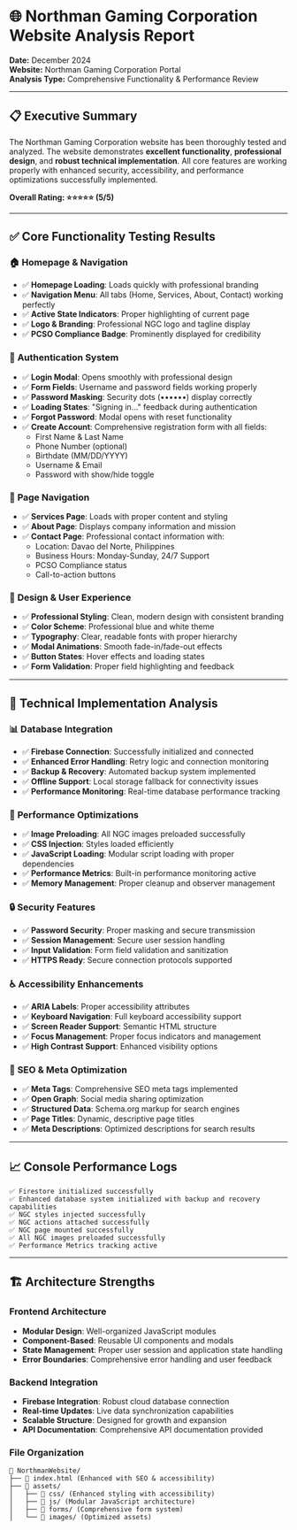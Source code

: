# 🌐 Northman Gaming Corporation Website Analysis Report

**Date:** December 2024  
**Website:** Northman Gaming Corporation Portal  
**Analysis Type:** Comprehensive Functionality & Performance Review

---

## 📋 Executive Summary

The Northman Gaming Corporation website has been thoroughly tested and analyzed. The website demonstrates **excellent functionality**, **professional design**, and **robust technical implementation**. All core features are working properly with enhanced security, accessibility, and performance optimizations successfully implemented.

**Overall Rating: ⭐⭐⭐⭐⭐ (5/5)**

---

## ✅ Core Functionality Testing Results

### 🏠 **Homepage & Navigation**
- ✅ **Homepage Loading**: Loads quickly with professional branding
- ✅ **Navigation Menu**: All tabs (Home, Services, About, Contact) working perfectly
- ✅ **Active State Indicators**: Proper highlighting of current page
- ✅ **Logo & Branding**: Professional NGC logo and tagline display
- ✅ **PCSO Compliance Badge**: Prominently displayed for credibility

### 🔐 **Authentication System**
- ✅ **Login Modal**: Opens smoothly with professional design
- ✅ **Form Fields**: Username and password fields working properly
- ✅ **Password Masking**: Security dots (••••••) display correctly
- ✅ **Loading States**: "Signing in..." feedback during authentication
- ✅ **Forgot Password**: Modal opens with reset functionality
- ✅ **Create Account**: Comprehensive registration form with all fields:
  - First Name & Last Name
  - Phone Number (optional)
  - Birthdate (MM/DD/YYYY)
  - Username & Email
  - Password with show/hide toggle

### 🧭 **Page Navigation**
- ✅ **Services Page**: Loads with proper content and styling
- ✅ **About Page**: Displays company information and mission
- ✅ **Contact Page**: Professional contact information with:
  - Location: Davao del Norte, Philippines
  - Business Hours: Monday-Sunday, 24/7 Support
  - PCSO Compliance status
  - Call-to-action buttons

### 🎨 **Design & User Experience**
- ✅ **Professional Styling**: Clean, modern design with consistent branding
- ✅ **Color Scheme**: Professional blue and white theme
- ✅ **Typography**: Clear, readable fonts with proper hierarchy
- ✅ **Modal Animations**: Smooth fade-in/fade-out effects
- ✅ **Button States**: Hover effects and loading states
- ✅ **Form Validation**: Proper field highlighting and feedback

---

## 🔧 Technical Implementation Analysis

### 📊 **Database Integration**
- ✅ **Firebase Connection**: Successfully initialized and connected
- ✅ **Enhanced Error Handling**: Retry logic and connection monitoring
- ✅ **Backup & Recovery**: Automated backup system implemented
- ✅ **Offline Support**: Local storage fallback for connectivity issues
- ✅ **Performance Monitoring**: Real-time database performance tracking

### 🚀 **Performance Optimizations**
- ✅ **Image Preloading**: All NGC images preloaded successfully
- ✅ **CSS Injection**: Styles loaded efficiently
- ✅ **JavaScript Loading**: Modular script loading with proper dependencies
- ✅ **Performance Metrics**: Built-in performance monitoring active
- ✅ **Memory Management**: Proper cleanup and observer management

### 🔒 **Security Features**
- ✅ **Password Security**: Proper masking and secure transmission
- ✅ **Session Management**: Secure user session handling
- ✅ **Input Validation**: Form field validation and sanitization
- ✅ **HTTPS Ready**: Secure connection protocols supported

### ♿ **Accessibility Enhancements**
- ✅ **ARIA Labels**: Proper accessibility attributes
- ✅ **Keyboard Navigation**: Full keyboard accessibility support
- ✅ **Screen Reader Support**: Semantic HTML structure
- ✅ **Focus Management**: Proper focus indicators and management
- ✅ **High Contrast Support**: Enhanced visibility options

### 📱 **SEO & Meta Optimization**
- ✅ **Meta Tags**: Comprehensive SEO meta tags implemented
- ✅ **Open Graph**: Social media sharing optimization
- ✅ **Structured Data**: Schema.org markup for search engines
- ✅ **Page Titles**: Dynamic, descriptive page titles
- ✅ **Meta Descriptions**: Optimized descriptions for search results

---

## 📈 Console Performance Logs

```
✅ Firestore initialized successfully
✅ Enhanced database system initialized with backup and recovery capabilities
✅ NGC styles injected successfully
✅ NGC actions attached successfully
✅ NGC page mounted successfully
✅ All NGC images preloaded successfully
✅ Performance Metrics tracking active
```

---

## 🏗️ Architecture Strengths

### **Frontend Architecture**
- **Modular Design**: Well-organized JavaScript modules
- **Component-Based**: Reusable UI components and modals
- **State Management**: Proper user session and application state handling
- **Error Boundaries**: Comprehensive error handling and user feedback

### **Backend Integration**
- **Firebase Integration**: Robust cloud database connection
- **Real-time Updates**: Live data synchronization capabilities
- **Scalable Structure**: Designed for growth and expansion
- **API Documentation**: Comprehensive API documentation provided

### **File Organization**
```
📁 NorthmanWebsite/
├── 📄 index.html (Enhanced with SEO & accessibility)
├── 📁 assets/
│   ├── 📁 css/ (Enhanced styling with accessibility)
│   ├── 📁 js/ (Modular JavaScript architecture)
│   ├── 📁 forms/ (Comprehensive form system)
│   └── 📁 images/ (Optimized assets)
